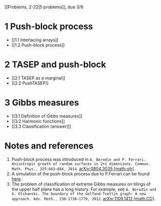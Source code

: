[[Problems, 2-22|5 problems]], due 3/8

# 1 Push-block process

- [[1.1 Interlacing arrays]]
- [[1.2 Push-block process]]

# 2 TASEP and push-block

- [[2.1 TASEP as a marginal]]
- [[2.2 PushTASEP]]

# 3 Gibbs measures 

- [[3.1 Definition of Gibbs measures]]
- [[3.2 Harmonic functions]]
- [[3.3 Classification (answer)]]

# Notes and references

1. Push-block process was introduced in ```A. Borodin and P. Ferrari. Anisotropic growth of random surfaces in 2+1 dimensions. Commun. Math. Phys., 325:603–684, 2014```. [arXiv:0804.3035 [math-ph]](https://arxiv.org/abs/0804.3035).
2. A simulation of the push-block process due to P.Ferrari can be found [here](https://wt.iam.uni-bonn.de/ferrari/research/jsanimationakpz).
3. The problem of classification of extreme Gibbs measures on tilings of the upper half plane has a long history. For example, see ```A. Borodin and G. Olshanski. The boundary of the Gelfand-Tsetlin graph: A new approach. Adv. Math., 230:1738–1779, 2012```. [arXiv:1109.1412 [math.CO]](https://arxiv.org/abs/1109.1412).

